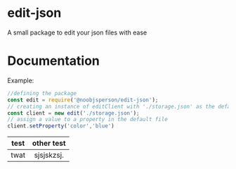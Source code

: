 # edit-json
A small package to edit your json files with ease
# Documentation
Example:
```js
//defining the package
const edit = require('@noobjsperson/edit-json');
// creating an instance of editClient with './storage.json' as the default file
const client = new edit('./storage.json');
// assign a value to a property in the default file
client.setProperty('color','blue')
```
| test | other test |
|:----:|:---:|
|twat | sjsjskzsj.  |
